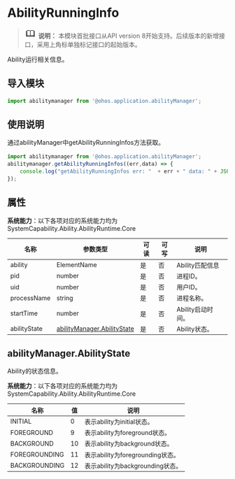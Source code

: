 # AbilityRunningInfo

> ![icon-note.gif](public_sys-resources/icon-note.gif) **说明：**
> 本模块首批接口从API version 8开始支持。后续版本的新增接口，采用上角标单独标记接口的起始版本。


Ability运行相关信息。

## 导入模块

```js
import abilitymanager from '@ohos.application.abilityManager';
```

## 使用说明


通过abilityManager中getAbilityRunningInfos方法获取。



```js
import abilitymanager from '@ohos.application.abilityManager';
abilitymanager.getAbilityRunningInfos((err,data) => { 
    console.log("getAbilityRunningInfos err: "  + err + " data: " + JSON.stringify(data));
});
```

## 属性

**系统能力**：以下各项对应的系统能力均为SystemCapability.Ability.AbilityRuntime.Core

| 名称 | 参数类型 | 可读 | 可写 | 说明 |
| -------- | -------- | -------- | -------- | -------- |
| ability | ElementName | 是 | 否 | Ability匹配信息  | 
| pid | number | 是 | 否 | 进程ID。 | 
| uid | number | 是 | 否 | 用户ID。  | 
| processName | string | 是 | 否 | 进程名称。  | 
| startTime | number | 是 | 否 | Ability启动时间。  | 
| abilityState | [abilityManager.AbilityState](#abilitymanagerabilitystate) | 是 | 否 | Ability状态。  | 


## abilityManager.AbilityState

Ability的状态信息。

**系统能力**：以下各项对应的系统能力均为SystemCapability.Ability.AbilityRuntime.Core

| 名称 | 值 | 说明 | 
| -------- | -------- | -------- |
| INITIAL | 0 | 表示ability为initial状态。| 
| FOREGROUND | 9 | 表示ability为foreground状态。  | 
| BACKGROUND | 10 | 表示ability为background状态。  | 
| FOREGROUNDING | 11 | 表示ability为foregrounding状态。  | 
| BACKGROUNDING | 12 | 表示ability为backgrounding状态。  | 
